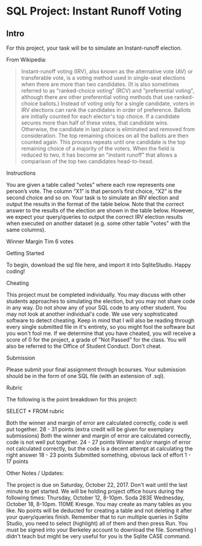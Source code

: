 # SQL Project: Instant Runoff Voting

## Intro

For this project, your task will be to simulate an Instant-runoff election.

From Wikipedia: 
>Instant-runoff voting (IRV), also known as the alternative vote (AV) or transferable vote, is a voting method used in single-seat elections when there are more than two candidates. (It is also sometimes referred to as "ranked-choice voting" (RCV) and "preferential voting", although there are other preferential voting methods that use ranked-choice ballots.) 
>Instead of voting only for a single candidate, voters in IRV elections can rank the candidates in order of preference. Ballots are initially counted for each elector's top choice. If a candidate secures more than half of these votes, that candidate wins. Otherwise, the candidate in last place is eliminated and removed from consideration. The top remaining choices on all the ballots are then counted again. This process repeats until one candidate is the top remaining choice of a majority of the voters. When the field is reduced to two, it has become an "instant runoff" that allows a comparison of the top two candidates head-to-head.

Instructions

You are given a table called “votes” where each row represents one person’s vote. The column “X1” is that person’s first choice, “X2” is the second choice and so on. Your task is to simulate an IRV election and output the results in the format of the table below. Note that the correct answer to the results of the election are shown in the table below. However, we expect your query/queries to output the correct IRV election results when executed on another dataset (e.g. some other table "votes" with the same columns).


Winner	Margin
Tim	6 votes


Getting Started

To begin, download the sql file here, and import it into SqliteStudio. Happy coding!

Cheating

This project must be completed individually. You may discuss with other students approaches to simulating the election, but you may not share code in any way. Do not show any of your SQL code to any other student. You may not look at another individual's code. We use very sophisticated software to detect cheating. Keep in mind that I will also be reading through every single submitted file in it's entirety, so you might fool the software but you won't fool me. If we determine that you have cheated, you will receive a score of 0 for the project, a grade of "Not Passed" for the class. You will also be referred to the Office of Student Conduct. Don't cheat.

Submission

Please submit your final assignment through bcourses. Your submission should be in the form of one SQL file (with an extension of .sql). 

Rubric

The following is the point breakdown for this project: 


SELECT * FROM rubric

Both the winner and margin of error are calculated correctly, code is well put together.	28 - 31 points (extra credit will be given for exemplary submissions)
Both the winner and margin of error are calculated correctly, code is not well put together.	24 - 27 points
Winner and/or margin of error not calculated correctly, but the code is a decent attempt at calculating the right answer	18 - 23 points
Submitted something, obvious lack of effort	1 - 17 points


Other Notes / Updates:


The project is due on Saturday, October 22, 2017. Don't wait until the last minute to get started.
We will be holding project office hours during the following times:
Thursday, October 12, 8-10pm. Soda 283E
Wednesday, October 18, 8-10pm. 110ME Kresge.
You may create as many tables as you like. No points will be deducted for creating a table and not deleting it after your query/queries finish.
Remember that to run multiple queries in Sqlite Studio, you need to select (highlight) all of them and then press Run.
You must be signed into your Berkeley account to download the file.
Something I didn't teach but might be very useful for you is the Sqlite CASE command. 